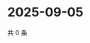 # 2025-09-05

共 0 条

<!-- BEGIN ZHIHUVIDEO -->
<!-- 最后更新时间 Fri Sep 05 2025 13:11:26 GMT+0800 (China Standard Time) -->

<!-- END ZHIHUVIDEO -->
